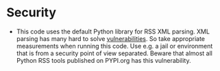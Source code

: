 # Security

* This code uses the default Python library for RSS XML parsing. XML parsing has many hard to solve [vulnerabilities](https://docs.python.org/3/library/xml.html#xml-vulnerabilities). So take appropriate measurements when running this code. Use e.g. a jail or environment that is from a security point of view separated. Beware that almost all Python RSS tools published on PYPI.org has this vulnerability.

